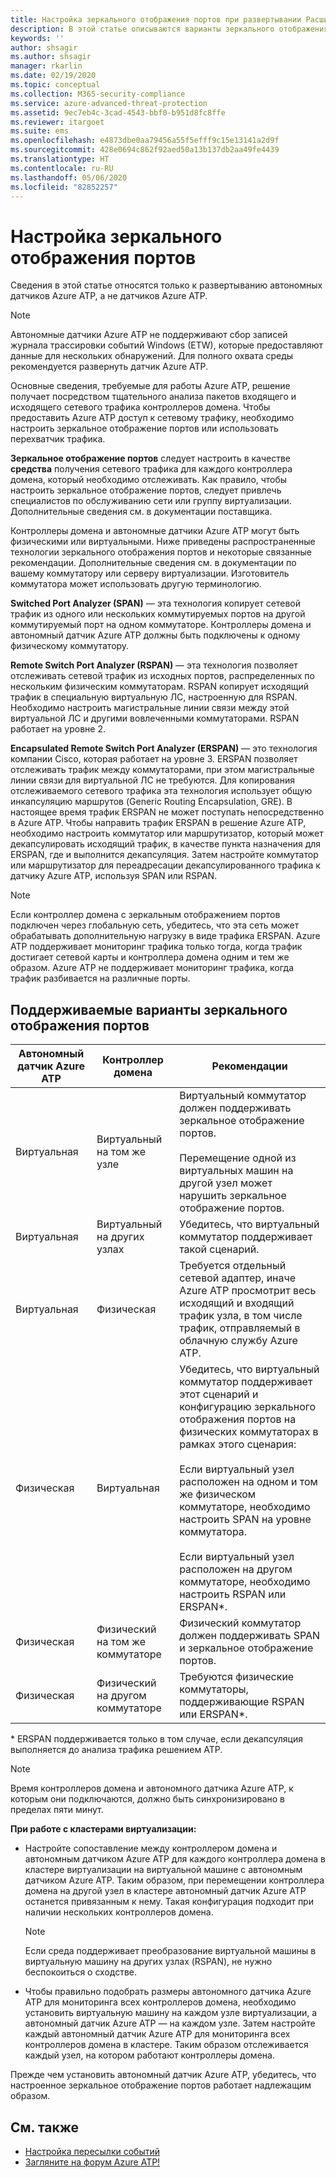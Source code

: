 ```yaml
---
title: Настройка зеркального отображения портов при развертывании Расширенной защиты от угроз Azure
description: В этой статье описываются варианты зеркального отображения портов и их настройка для Azure ATP.
keywords: ''
author: shsagir
ms.author: shsagir
manager: rkarlin
ms.date: 02/19/2020
ms.topic: conceptual
ms.collection: M365-security-compliance
ms.service: azure-advanced-threat-protection
ms.assetid: 9ec7eb4c-3cad-4543-bbf0-b951d8fc8ffe
ms.reviewer: itargoet
ms.suite: ems
ms.openlocfilehash: e4873dbe0aa79456a55f5efff9c15e13141a2d9f
ms.sourcegitcommit: 428e0694c862f92aed50a13b137db2aa49fe4439
ms.translationtype: HT
ms.contentlocale: ru-RU
ms.lasthandoff: 05/06/2020
ms.locfileid: "82852257"
---
```

# <a name="configure-port-mirroring"></a>Настройка зеркального отображения портов

Сведения в этой статье относятся только к развертыванию автономных датчиков Azure ATP, а не датчиков Azure ATP.

> [!NOTE]
> Автономные датчики Azure ATP не поддерживают сбор записей журнала трассировки событий Windows (ETW), которые предоставляют данные для нескольких обнаружений. Для полного охвата среды рекомендуется развернуть датчик Azure ATP.

Основные сведения, требуемые для работы Azure ATP, решение получает посредством тщательного анализа пакетов входящего и исходящего сетевого трафика контроллеров домена. Чтобы предоставить Azure ATP доступ к сетевому трафику, необходимо настроить зеркальное отображение портов или использовать перехватчик трафика.

**Зеркальное отображение портов** следует настроить в качестве **средства** получения сетевого трафика для каждого контроллера домена, который необходимо отслеживать. Как правило, чтобы настроить зеркальное отображение портов, следует привлечь специалистов по обслуживанию сети или группу виртуализации.
Дополнительные сведения см. в документации поставщика.

Контроллеры домена и автономные датчики Azure ATP могут быть физическими или виртуальными. Ниже приведены распространенные технологии зеркального отображения портов и некоторые связанные рекомендации. Дополнительные сведения см. в документации по вашему коммутатору или серверу виртуализации. Изготовитель коммутатора может использовать другую терминологию.

**Switched Port Analyzer (SPAN)** — эта технология копирует сетевой трафик из одного или нескольких коммутируемых портов на другой коммутируемый порт на одном коммутаторе. Контроллеры домена и автономный датчик Azure ATP должны быть подключены к одному физическому коммутатору.

**Remote Switch Port Analyzer (RSPAN)** — эта технология позволяет отслеживать сетевой трафик из исходных портов, распределенных по нескольким физическим коммутаторам. RSPAN копирует исходящий трафик в специальную виртуальную ЛС, настроенную для RSPAN. Необходимо настроить магистральные линии связи между этой виртуальной ЛС и другими вовлеченными коммутаторами. RSPAN работает на уровне 2.

**Encapsulated Remote Switch Port Analyzer (ERSPAN)** — это технология компании Cisco, которая работает на уровне 3. ERSPAN позволяет отслеживать трафик между коммутаторами, при этом магистральные линии связи для виртуальной ЛС не требуются. Для копирования отслеживаемого сетевого трафика эта технология использует общую инкапсуляцию маршрутов (Generic Routing Encapsulation, GRE). В настоящее время трафик ERSPAN не может поступать непосредственно в Azure ATP. Чтобы направить трафик ERSPAN в решение Azure ATP, необходимо настроить коммутатор или маршрутизатор, который может декапсулировать исходящий трафик, в качестве пункта назначения для ERSPAN, где и выполнится декапсуляция. Затем настройте коммутатор или маршрутизатор для переадресации декапсулированного трафика к датчику Azure ATP, используя SPAN или RSPAN.

> [!NOTE]
> Если контроллер домена с зеркальным отображением портов подключен через глобальную сеть, убедитесь, что эта сеть может обрабатывать дополнительную нагрузку в виде трафика ERSPAN.
> Azure ATP поддерживает мониторинг трафика только тогда, когда трафик достигает сетевой карты и контроллера домена одним и тем же образом. Azure ATP не поддерживает мониторинг трафика, когда трафик разбивается на различные порты.

## <a name="supported-port-mirroring-options"></a>Поддерживаемые варианты зеркального отображения портов

|Автономный датчик Azure ATP|Контроллер домена|Рекомендации|
|---------------|---------------------|------------------|
|Виртуальная|Виртуальный на том же узле|Виртуальный коммутатор должен поддерживать зеркальное отображение портов.<br /><br />Перемещение одной из виртуальных машин на другой узел может нарушить зеркальное отображение портов.|
|Виртуальная|Виртуальный на других узлах|Убедитесь, что виртуальный коммутатор поддерживает такой сценарий.|
|Виртуальная|Физическая|Требуется отдельный сетевой адаптер, иначе Azure ATP просмотрит весь исходящий и входящий трафик узла, в том числе трафик, отправляемый в облачную службу Azure ATP.|
|Физическая|Виртуальная|Убедитесь, что виртуальный коммутатор поддерживает этот сценарий и конфигурацию зеркального отображения портов на физических коммутаторах в рамках этого сценария:<br /><br />Если виртуальный узел расположен на одном и том же физическом коммутаторе, необходимо настроить SPAN на уровне коммутатора.<br /><br />Если виртуальный узел расположен на другом коммутаторе, необходимо настроить RSPAN или ERSPAN&#42;.|
|Физическая|Физический на том же коммутаторе|Физический коммутатор должен поддерживать SPAN и зеркальное отображение портов.|
|Физическая|Физический на другом коммутаторе|Требуются физические коммутаторы, поддерживающие RSPAN или ERSPAN&#42;.|

&#42; ERSPAN поддерживается только в том случае, если декапсуляция выполняется до анализа трафика решением ATP.

> [!NOTE]
> Время контроллеров домена и автономного датчика Azure ATP, к которым они подключаются, должно быть синхронизировано в пределах пяти минут.

**При работе с кластерами виртуализации:**

- Настройте сопоставление между контроллером домена и автономным датчиком Azure ATP для каждого контроллера домена в кластере виртуализации на виртуальной машине с автономным датчиком Azure ATP. Таким образом, при перемещении контроллера домена на другой узел в кластере автономный датчик Azure ATP останется привязанным к нему. Такая конфигурация подходит при наличии нескольких контроллеров домена.

  > [!NOTE]
  > Если среда поддерживает преобразование виртуальной машины в виртуальную машину на других узлах (RSPAN), не нужно беспокоиться о сходстве.

- Чтобы правильно подобрать размеры автономного датчика Azure ATP для мониторинга всех контроллеров домена, необходимо установить виртуальную машину на каждом узле виртуализации, а автономный датчик Azure ATP — на каждом узле. Затем настройте каждый автономный датчик Azure ATP для мониторинга всех контроллеров домена в кластере. Таким образом отслеживается каждый узел, на котором работают контроллеры домена.

Прежде чем установить автономный датчик Azure ATP, убедитесь, что настроенное зеркальное отображение портов работает надлежащим образом.

## <a name="see-also"></a>См. также

- [Настройка пересылки событий](configure-event-forwarding.md)
- [Загляните на форум Azure ATP!](https://aka.ms/azureatpcommunity)
